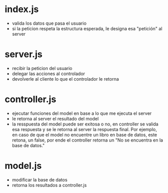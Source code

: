 # index.js

- valida los datos que pasa el usuario
- si la peticion respeta la estructura esperada, le designa esa "petición" al server

# server.js

- recibir la peticion del usuario
- delegar las acciones al controlador
- devolverle al cliente lo que el controlador le retorna

# controller.js

- ejecutar funciones del model en base a lo que me ejecuta el server
- le retorna al server el resultado del model
- la resspuesta del model puede ser exitosa o no, en controller se valida esa respuesta y se le retorna al server la respuesta final. Por ejemplo, en caso de que el model no encuentre un libro en base de datos, este retona, un false, por ende el controller retorna un "No se encuentra en la base de datos."

# model.js

- modificar la base de datos
- retorna los resultados a controller.js
